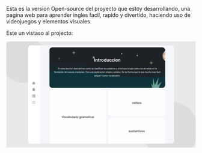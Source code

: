 Esta es la version Open-source del proyecto que estoy desarrollando, 
una pagina web para aprender ingles facil, rapido y divertido, haciendo 
uso de videojuegos y elementos visuales.

Este un vistaso al projecto:

![Screenshot](https://github.com/david-gonzalez-coder/english-web/blob/master/src/assets/images/presantation.png)
